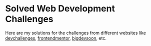 # Solved Web Development Challenges

Here are my solutions for the challenges from different websites like <a href="https://devchallenges.io/challenges-dashboard">devchallenges</a>, <a href="https://www.frontendmentor.io/challenges">frontendmentor</a>, <a href="https://app.bigdevsoon.me/challenges">bigdevsoon</a>, etc.
